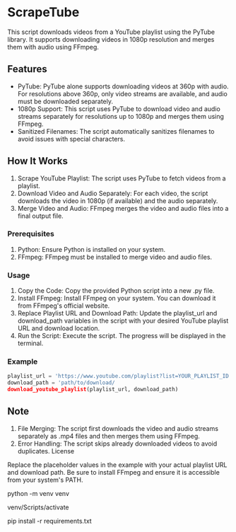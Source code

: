 # ScrapeTube

This script downloads videos from a YouTube playlist using the PyTube library. It supports downloading videos in 1080p resolution and merges them with audio using FFmpeg.

## Features
- PyTube: PyTube alone supports downloading videos at 360p with audio. For resolutions above 360p, only video streams are available, and audio must be downloaded separately.
- 1080p Support: This script uses PyTube to download video and audio streams separately for resolutions up to 1080p and merges them using FFmpeg.
- Sanitized Filenames: The script automatically sanitizes filenames to avoid issues with special characters.

## How It Works
1. Scrape YouTube Playlist: The script uses PyTube to fetch videos from a playlist.
2. Download Video and Audio Separately: For each video, the script downloads the video in 1080p (if available) and the audio separately.
3. Merge Video and Audio: FFmpeg merges the video and audio files into a final output file.

### Prerequisites
1. Python: Ensure Python is installed on your system.
2. FFmpeg: FFmpeg must be installed to merge video and audio files.

### Usage
1. Copy the Code: Copy the provided Python script into a new .py file.
2. Install FFmpeg: Install FFmpeg on your system. You can download it from FFmpeg's official website.
3. Replace Playlist URL and Download Path: Update the playlist_url and download_path variables in the script with your desired YouTube playlist URL and download location.
4. Run the Script: Execute the script. The progress will be displayed in the terminal.

### Example 
```python
playlist_url = 'https://www.youtube.com/playlist?list=YOUR_PLAYLIST_ID'
download_path = 'path/to/download/
download_youtube_playlist(playlist_url, download_path)
```
## Note
1. File Merging: The script first downloads the video and audio streams separately as .mp4 files and then merges them using FFmpeg.
2. Error Handling: The script skips already downloaded videos to avoid duplicates.
License

Replace the placeholder values in the example with your actual playlist URL and download path. Be sure to install FFmpeg and ensure it is accessible from your system's PATH.

python -m venv venv

venv/Scripts/activate

pip install -r requirements.txt

